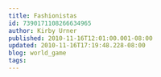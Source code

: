 ```yaml
---
title: Fashionistas
id: 7390171108266634965
author: Kirby Urner
published: 2010-11-16T12:01:00.001-08:00
updated: 2010-11-16T17:19:48.228-08:00
blog: world_game
tags: 
---
```


